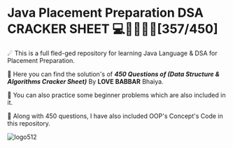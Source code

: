 # Java Placement Preparation DSA CRACKER SHEET 💻🦸‍♂️🐱‍👤[357/450]

☄ This is a full fled-ged repository for learning Java Language & DSA for Placement Preparation.

💪 Here you can find the solution's of **_450 Questions of (Data Structure & Algorithms Cracker Sheet)_** By **LOVE BABBAR** Bhaiya.

👊 You can also practice some beginner problems which are also included in it.

🎁 Along with 450 questions, I have also included OOP's Concept's Code in this repository.

![logo512](https://user-images.githubusercontent.com/65482419/118401608-f1490e80-b683-11eb-9e58-af14ae9a5cab.png)
